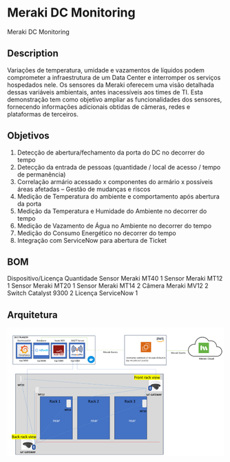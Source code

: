 # Meraki DC Monitoring
Meraki DC Monitoring 
## Description
Variações de temperatura, umidade e vazamentos de líquidos podem comprometer a infraestrutura de um Data Center e interromper os serviços hospedados nele. Os sensores da Meraki oferecem uma visão detalhada dessas variáveis ambientais, antes inacessíveis aos times de TI. Esta demonstração tem como objetivo ampliar as funcionalidades dos sensores, fornecendo informações adicionais obtidas de câmeras, redes e plataformas de terceiros.

## Objetivos
1.	Detecção de abertura/fechamento da porta do DC no decorrer do tempo
2.	Detecção da entrada de pessoas (quantidade / local de acesso / tempo de permanência)
3.	Correlação armário acessado x componentes do armário x possíveis áreas afetadas – Gestão de mudanças e riscos 
4.	Medição de Temperatura do ambiente e comportamento após abertura da porta 
5.	Medição da Temperatura e Humidade do Ambiente no decorrer do tempo
6.	Medição de Vazamento de Água no Ambiente no decorrer do tempo
7.	Medição do Consumo Energético no decorrer do tempo
8.	Integração com ServiceNow para abertura de Ticket

## BOM
Dispositivo/Licença	Quantidade
Sensor Meraki MT40	1
Sensor Meraki MT12	1
Sensor Meraki MT20	1
Sensor Meraki MT14	2
Câmera Meraki MV12	2
Switch Catalyst 9300	2
Licença ServiceNow 	1

## Arquitetura

![Arquitetura](arch.png)